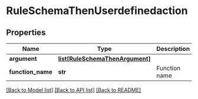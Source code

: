# RuleSchemaThenUserdefinedaction

## Properties
Name | Type | Description | Notes
------------ | ------------- | ------------- | -------------
**argument** | [**list[RuleSchemaThenArgument]**](RuleSchemaThenArgument.md) |  | [optional] 
**function_name** | **str** | Function name | 

[[Back to Model list]](../README.md#documentation-for-models) [[Back to API list]](../README.md#documentation-for-api-endpoints) [[Back to README]](../README.md)



